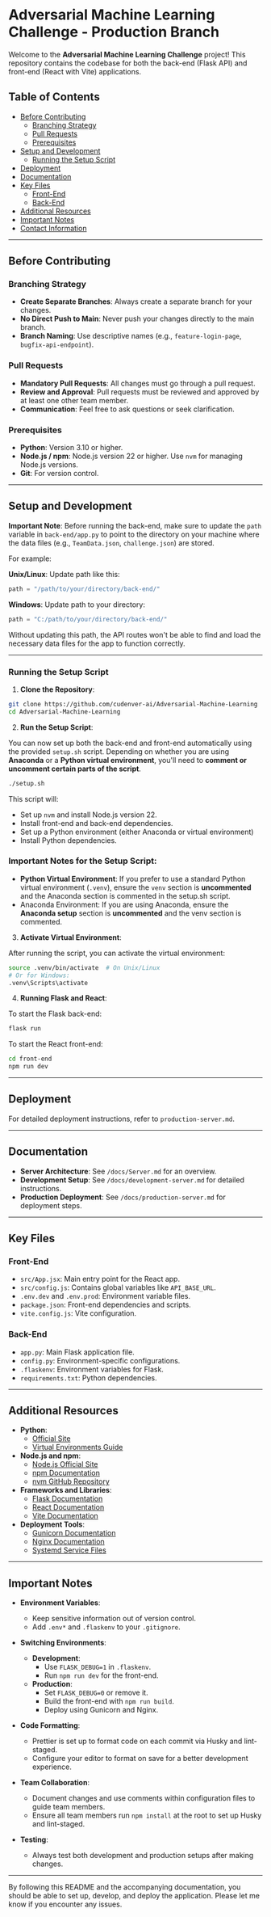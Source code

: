 # Adversarial Machine Learning Challenge - Production Branch

Welcome to the **Adversarial Machine Learning Challenge** project! This repository contains the codebase for both the back-end (Flask API) and front-end (React with Vite) applications.

## Table of Contents
- [Before Contributing](#before-contributing)
  - [Branching Strategy](#branching-strategy)
  - [Pull Requests](#pull-requests)
  - [Prerequisites](#prerequisites)
- [Setup and Development](#setup-and-development)
  - [Running the Setup Script](#running-the-setup-script)
- [Deployment](#deployment)
- [Documentation](#documentation)
- [Key Files](#key-files)
  - [Front-End](#front-end)
  - [Back-End](#back-end)
- [Additional Resources](#additional-resources)
- [Important Notes](#important-notes)
- [Contact Information](#contact-information)

---

## Before Contributing

### Branching Strategy
- **Create Separate Branches**: Always create a separate branch for your changes.
- **No Direct Push to Main**: Never push your changes directly to the main branch.
- **Branch Naming**: Use descriptive names (e.g., `feature-login-page`, `bugfix-api-endpoint`).

### Pull Requests
- **Mandatory Pull Requests**: All changes must go through a pull request.
- **Review and Approval**: Pull requests must be reviewed and approved by at least one other team member.
- **Communication**: Feel free to ask questions or seek clarification.

### Prerequisites
- **Python**: Version 3.10 or higher.
- **Node.js / npm**: Node.js version 22 or higher.
  Use `nvm` for managing Node.js versions.
- **Git**: For version control.

---

## Setup and Development

**Important Note**: Before running the back-end, make sure to update the `path` variable in `back-end/app.py` to point to the directory on your machine where the data files (e.g., `TeamData.json`, `challenge.json`) are stored.

For example:

**Unix/Linux**: Update path like this:

```python
path = "/path/to/your/directory/back-end/"
```

**Windows**: Update path to your directory:

```python
path = "C:/path/to/your/directory/back-end/"
```
Without updating this path, the API routes won't be able to find and load the necessary data files for the app to function correctly.

---

### Running the Setup Script

1. **Clone the Repository**:

```bash
git clone https://github.com/cudenver-ai/Adversarial-Machine-Learning
cd Adversarial-Machine-Learning
```

2. **Run the Setup Script**:

You can now set up both the back-end and front-end automatically using the provided `setup.sh` script. Depending on whether you are using **Anaconda** or a **Python virtual environment**, you'll need to **comment or uncomment certain parts of the script**.

```bash
./setup.sh
```

This script will:
- Set up `nvm` and install Node.js version 22.
- Install front-end and back-end dependencies.
- Set up a Python environment (either Anaconda or virtual environment)
- Install Python dependencies.

### Important Notes for the Setup Script:

- **Python Virtual Environment**: If you prefer to use a standard Python virtual environment (`.venv`), ensure the `venv` section is **uncommented** and the Anaconda section is commented in the setup.sh script.
- Anaconda Environment: If you are using Anaconda, ensure the **Anaconda setup** section is **uncommented** and the venv section is commented.

3. **Activate Virtual Environment**:

After running the script, you can activate the virtual environment:

```bash
source .venv/bin/activate  # On Unix/Linux
# Or for Windows:
.venv\Scripts\activate
```

4. **Running Flask and React**:

To start the Flask back-end:

```bash
flask run
```

To start the React front-end:

```bash
cd front-end
npm run dev
```

---

## Deployment

For detailed deployment instructions, refer to `production-server.md`.

---

## Documentation

- **Server Architecture**: See `/docs/Server.md` for an overview.
- **Development Setup**: See `/docs/development-server.md` for detailed instructions.
- **Production Deployment**: See `/docs/production-server.md` for deployment steps.

---

## Key Files

### Front-End
- `src/App.jsx`: Main entry point for the React app.
- `src/config.js`: Contains global variables like `API_BASE_URL`.
- `.env.dev` and `.env.prod`: Environment variable files.
- `package.json`: Front-end dependencies and scripts.
- `vite.config.js`: Vite configuration.

### Back-End
- `app.py`: Main Flask application file.
- `config.py`: Environment-specific configurations.
- `.flaskenv`: Environment variables for Flask.
- `requirements.txt`: Python dependencies.

---

## Additional Resources

- **Python**:
  - [Official Site](https://www.python.org/)
  - [Virtual Environments Guide](https://docs.python.org/3/tutorial/venv.html)
- **Node.js and npm**:
  - [Node.js Official Site](https://nodejs.org/)
  - [npm Documentation](https://docs.npmjs.com/)
  - [nvm GitHub Repository](https://github.com/nvm-sh/nvm)
- **Frameworks and Libraries**:
  - [Flask Documentation](https://flask.palletsprojects.com/en/latest/)
  - [React Documentation](https://reactjs.org/)
  - [Vite Documentation](https://vitejs.dev/)
- **Deployment Tools**:
  - [Gunicorn Documentation](https://gunicorn.org/)
  - [Nginx Documentation](https://www.nginx.com/)
  - [Systemd Service Files](https://www.freedesktop.org/wiki/Software/systemd/)

---

## Important Notes

- **Environment Variables**:
  - Keep sensitive information out of version control.
  - Add `.env*` and `.flaskenv` to your `.gitignore`.

- **Switching Environments**:
  - **Development**:
    - Use `FLASK_DEBUG=1` in `.flaskenv`.
    - Run `npm run dev` for the front-end.
  - **Production**:
    - Set `FLASK_DEBUG=0` or remove it.
    - Build the front-end with `npm run build`.
    - Deploy using Gunicorn and Nginx.

- **Code Formatting**:
  - Prettier is set up to format code on each commit via Husky and lint-staged.
  - Configure your editor to format on save for a better development experience.

- **Team Collaboration**:
  - Document changes and use comments within configuration files to guide team members.
  - Ensure all team members run `npm install` at the root to set up Husky and lint-staged.

- **Testing**:
  - Always test both development and production setups after making changes.

---

By following this README and the accompanying documentation, you should be able to set up, develop, and deploy the application. Please let me know if you encounter any issues.